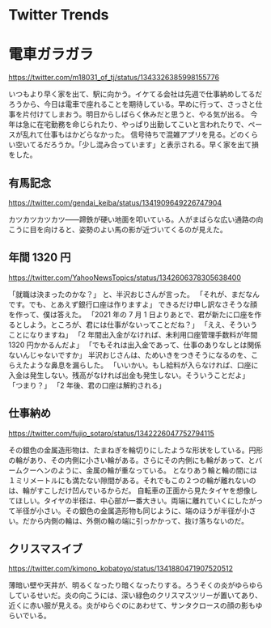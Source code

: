 # Twitter Trends

# 電車ガラガラ

https://twitter.com/m18031_of_tj/status/1343326385998155776

いつもより早く家を出て、駅に向かう。イケてる会社は先週で仕事納めしてるだろうから、今日は電車で座れることを期待している。早めに行って、さっさと仕事を片付けてしまおう。明日からしばらく休みだと思うと、やる気が出る。
今年は急に在宅勤務を命じられたり、やっぱり出勤してこいと言われたりで、ペースが乱れて仕事もはかどらなかった。
信号待ちで混雑アプリを見る。どのくらい空いてるだろうか。「少し混み合っています」と表示される。早く家を出て損をした。

## 有馬記念

https://twitter.com/gendai_keiba/status/1341909649226747904

カツカツカツカツ――蹄鉄が硬い地面を叩いている。人がまばらな広い通路の向こうに目を向けると、姿勢のよい馬の影が近づいてくるのが見えた。

## 年間 1320 円

https://twitter.com/YahooNewsTopics/status/1342606378305638400

「就職は決まったのかな？」
と、半沢おじさんが言った。
「それが、まだなんです。でも、とあえず銀行口座は作りますよ」
できるだけ申し訳なさそうな顔を作って、僕は答えた。
「2021 年の 7 月 1 日よりあとで、君が新たに口座を作るとしよう。ところが、君には仕事がないってことだね？」
「ええ、そういうことになりますね」
「2 年間出入金がなければ、未利用口座管理手数料が年間 1320 円かかるんだよ」
「でもそれは出入金であって、仕事のありなしとは関係ないんじゃないですか」
半沢おじさんは、ためいきをつきそうになるのを、こらえたような鼻息を漏らした。
「いいかい。もし給料が入らなければ、口座に入金は発生しない。残高がなければ出金も発生しない。そういうことだよ」
「つまり？」
「2 年後、君の口座は解約される」

## 仕事納め

https://twitter.com/fujio_sotaro/status/1342226047752794115

その銀色の金属造形物は、たまねぎを輪切りにしたような形状をしている。円形の輪があり、その内側に小さい輪がある。さらにその内側にも輪があって、とバームクーヘンのように、金属の輪が重なっている。
となりあう輪と輪の間には１ミリメートルにも満たない隙間がある。それでもこの２つの輪が離れないのは、輪がすこしだけ凹んでいるからだ。
自転車の正面から見たタイヤを想像してほしい。タイヤの半径は、中心部が一番大きい。両端に離れていくにしたがって半径が小さい。その銀色の金属造形物も同じように、端のほうが半径が小さい。だから内側の輪は、外側の輪の端に引っかかって、抜け落ちないのだ。

## クリスマスイブ

https://twitter.com/kimono_kobatoyo/status/1341880471907520512

薄暗い壁や天井が、明るくなったり暗くなったりする。ろうそくの炎がゆらゆらしているせいだ。炎の向こうには、深い緑色のクリスマスツリーが置いてあり、近くに赤い服が見える。炎がゆらぐのにあわせて、サンタクロースの顔の影もゆらいでいる。
